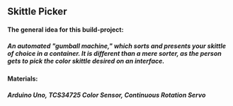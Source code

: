 ## Skittle Picker

#### The general idea for this build-project:
##### An automated "gumball machine," which sorts and presents your skittle of choice in a container. It is different than a mere sorter, as the person gets to pick the color skittle desired on an interface.  

#### Materials:
##### Arduino Uno, TCS34725 Color Sensor, Continuous Rotation Servo
